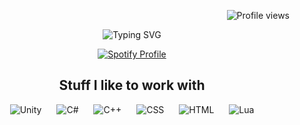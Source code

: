 <p align="right">
    <img src="https://komarev.com/ghpvc/?username=WalkingHere&color=blueviolet" alt="Profile views">
</p>

<p align="center">
    <img src="https://readme-typing-svg.herokuapp.com?font=Shadows+Into+Light&size=30&pause=1000&color=F7F7F7&center=true&vCenter=true&random=false&width=435&lines=I'm+Walk;i+miss+your+warm+hands;this+house+is+not+the+same;Without+you." alt="Typing SVG">
</p>

<p align="center">
    <a href="https://github.com/kittinan/spotify-github-profile">
        <img src="https://spotify-github-profile.vercel.app/api/view?uid=c8lya3g7ynhox3r121bkof2p3&cover_image=true&theme=natemoo-re&show_offline=false&background_color=121212&interchange=false&bar_color=ffffff&bar_color_cover=false" alt="Spotify Profile">
    </a>
</p>

<h2 align="center">Stuff I like to work with</h2>
<p align="center">
    <img src="https://skillicons.dev/icons?i=unity" alt="Unity" style="margin: 0 10px;" />
    <img src="https://skillicons.dev/icons?i=cs" alt="C#" style="margin: 0 10px;" />
    <img src="https://skillicons.dev/icons?i=cpp" alt="C++" style="margin: 0 10px;" />
    <img src="https://skillicons.dev/icons?i=css" alt="CSS" style="margin: 0 10px;" />
    <img src="https://skillicons.dev/icons?i=html" alt="HTML" style="margin: 0 10px;" />
    <img src="https://skillicons.dev/icons?i=lua" alt="Lua" style="margin: 0 10px;" />
</p>
